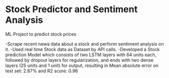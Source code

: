 # Stock Predictor and Sentiment Analysis

ML Project to predict stock prices

-Scrape recent newa data about a stock and perform sentiment analysis on it.
-Used real time Stock data as Dataset by API calls.
-Developed a Stock prediction Model which consists of two LSTM layers with 64 units each, followed by dropout layers for regularization, and ends with two dense layers (25 units and 1 unit) for output, resulting in Mean absolute error on test set: 2.87% and R2 score: 0.96
